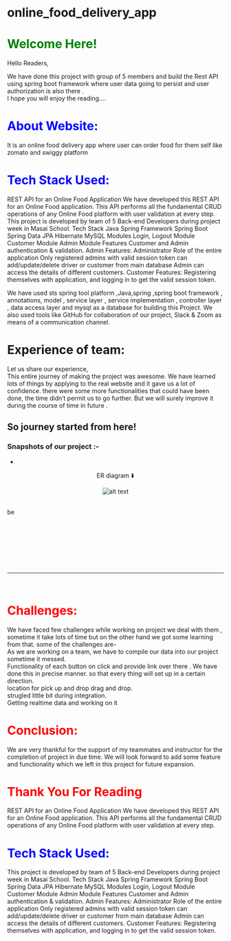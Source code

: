# online_food_delivery_app





# <span style="color:green"> Welcome Here!</span>

Hello Readers,<br>

We have done this project with group of 5 members and build the Rest API using spring boot framework  where user data going to persist and user authorization is also there  .<br> I hope you will enjoy the reading….

# <span style="color:blue"> About Website: </span>

It is an online food delivery app where user can order food for them self like zomato and swiggy platform 

# <span style="color:blue"> Tech Stack Used: </span>
REST API for an Online Food Application
We have developed this REST API for an Online Food application. This API performs all the fundamental CRUD operations of any Online Food platform with user validation at every step.
This project is developed by team of 5 Back-end Developers during project week in Masai School.
Tech Stack
Java
Spring Framework
Spring Boot
Spring Data JPA
Hibernate
MySQL
Modules
Login, Logout Module
Customer Module
Admin Module
Features
Customer and Admin authentication & validation.
Admin Features:
Administrator Role of the entire application
Only registered admins with valid session token can add/update/delete driver or customer from main database
Admin can access the details of different customers.
Customer Features:
Registering themselves with application, and logging in to get the valid session token.

We have used sts spring tool platform ,Java,spring ,spring boot framework , annotations, model , service layer , service implementation , controller layer , data access layer and mysql as a database for building this Project. We also used tools like GitHub for collaboration of our project, Slack & Zoom as means of a communication channel.


# <span style="colorblue"> Experience of team: </span>

Let us share our experience,<br>
This entire journey of making the project was awesome. We have learned lots of things by applying to the real website and it gave us a lot of confidence. there were some more functionalities that could have been done, the time didn’t permit us to go further. But we will surely improve it during the course of time in future .


## So journey started from here!

### Snapshots of our project :- 
-
<div align="center">
 
 ER diagram ⬇️ 

![alt text](https://lh3.googleusercontent.com/70_vEzCBzRK_VGimRrM5WvQ7t7yfNiWilgJqYPbGZQexuYY112xv2xJQg3jB44XR02NfTstI4J70qPGSEft4yK1IoqXBijizEREei77zpKef4s1nGszZDoOGVvs32hJPWe2kb6urkVQ=w2400)
    
   </div>
</div>
<br>
<be>
 
 



</div>be

<br>
<br>
 




<br>
<br>
 



   </div>
</div>

<br>
<br>
 



 


 





 







<br>
<br>
 









 <hr>

 <br>

# <span style="color:red">Challenges: </span>
We have faced few challenges while working on project we deal with them , sometime it take lots of time but on the other hand we got some learning from that. some of the challenges are-<br>
As we are working on a team, we have to compile our data into our project sometime it messed.<br>
Functionality of each button on click and provide link over there . We have done this in precise manner. so that every thing will set up in a certain direction.<br>
location for pick up and drop drag and drop. <br>
 strugled little bit during integration.<br> 
Getting  realtime data and working on it <br>


# <span style="color:red">Conclusion: </span>
We are very thankful for the support of my teammates and instructor for the completion of project in due time. We will look forward to add some feature and functionality which we left in this project for future expansion.


# <span style="color:red"> Thank You For Reading </span>


REST API for an Online Food Application
We have developed this REST API for an Online Food application. This API performs all the fundamental CRUD operations of any Online Food platform with user validation at every step.

# <span style="color:blue"> Tech Stack Used: </span>
This project is developed by team of 5 Back-end Developers during project week in Masai School.
Tech Stack
Java
Spring Framework
Spring Boot
Spring Data JPA
Hibernate
MySQL
Modules
Login, Logout Module
Customer Module
Admin Module
Features
Customer and Admin authentication & validation.
Admin Features:
Administrator Role of the entire application
Only registered admins with valid session token can add/update/delete driver or customer from main database
Admin can access the details of different customers.
Customer Features:
Registering themselves with application, and logging in to get the valid session token.
